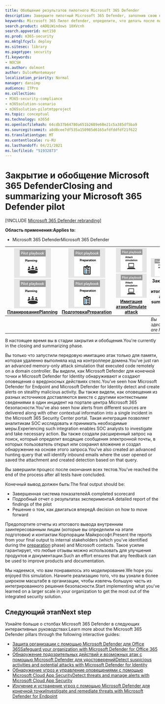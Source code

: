 ```yaml
---
title: Обобщение результатов пилотного Microsoft 365 Defender
description: Завершите пилотный Microsoft 365 Defender, заполнив свою карту показателей, проанализировав результаты отчета и решив, как двигаться вперед.
keywords: Microsoft 365 Пилот defender, определите, что делать после пилотного проекта Microsoft 365 Defender, что делать после оценки Microsoft 365 Defender в производстве, перехода от пилотного Microsoft 365 Defender к развертыванию, кибербезопасности, передовой постоянной угрозы, корпоративной безопасности, устройств, устройств, удостоверений, пользователей, данных, приложений, инцидентов, автоматического расследования и восстановления, продвинутой охоты
search.product: eADQiWindows 10XVcnh
search.appverid: met150
ms.prod: m365-security
ms.mktglfcycl: deploy
ms.sitesec: library
ms.pagetype: security
f1.keywords:
- NOCSH
ms.author: dolmont
author: DulceMontemayor
localization_priority: Normal
manager: dansimp
audience: ITPro
ms.collection:
- M365-security-compliance
- m365solution-scenario
- m365solution-pilotmtpproject
ms.topic: conceptual
ms.technology: m365d
ms.openlocfilehash: 64cdb37b64780a651b2689e68e21c5a385df5ba9
ms.sourcegitcommit: a8d8cee7df535a150985d6165afdfddfdf21f622
ms.translationtype: MT
ms.contentlocale: ru-RU
ms.lasthandoff: 04/21/2021
ms.locfileid: "51932873"
---
```

# <a name="closing-and-summarizing-your-microsoft-365-defender-pilot"></a><span data-ttu-id="5b507-104">Закрытие и обобщение Microsoft 365 Defender</span><span class="sxs-lookup"><span data-stu-id="5b507-104">Closing and summarizing your Microsoft 365 Defender pilot</span></span>  

[!INCLUDE [Microsoft 365 Defender rebranding](../includes/microsoft-defender.md)]


<span data-ttu-id="5b507-105">**Область применения:**</span><span class="sxs-lookup"><span data-stu-id="5b507-105">**Applies to:**</span></span>
- <span data-ttu-id="5b507-106">Microsoft 365 Defender</span><span class="sxs-lookup"><span data-stu-id="5b507-106">Microsoft 365 Defender</span></span>



|<span data-ttu-id="5b507-107">[![Планирование](../../media/phase-diagrams/1-planning.png)](m365d-pilot-plan.md)</span><span class="sxs-lookup"><span data-stu-id="5b507-107">[![Planning](../../media/phase-diagrams/1-planning.png)](m365d-pilot-plan.md)</span></span><br/>[<span data-ttu-id="5b507-108">Планирование</span><span class="sxs-lookup"><span data-stu-id="5b507-108">Planning</span></span>](m365d-pilot-plan.md) |<span data-ttu-id="5b507-109">[![Подготовка](../../media/phase-diagrams/2-prepare.png)](prepare-m365d-eval.md)</span><span class="sxs-lookup"><span data-stu-id="5b507-109">[![Prepare](../../media/phase-diagrams/2-prepare.png)](prepare-m365d-eval.md)</span></span><br/>[<span data-ttu-id="5b507-110">Подготовка</span><span class="sxs-lookup"><span data-stu-id="5b507-110">Preparation</span></span>](prepare-m365d-eval.md) | <span data-ttu-id="5b507-111">[![Имитация атаки](../../media/phase-diagrams/3-simluate.png)](m365d-pilot-simulate.md)</span><span class="sxs-lookup"><span data-stu-id="5b507-111">[![Simulate attack](../../media/phase-diagrams/3-simluate.png)](m365d-pilot-simulate.md)</span></span><br/>[<span data-ttu-id="5b507-112">Имитация атаки</span><span class="sxs-lookup"><span data-stu-id="5b507-112">Simulate attack</span></span>](m365d-pilot-simulate.md) | ![Закрытие и итоги](../../media/phase-diagrams/4-summary.png)<br/><span data-ttu-id="5b507-114">Закрытие и итоги</span><span class="sxs-lookup"><span data-stu-id="5b507-114">Close and summarize</span></span>|
|--|--|--|--|
|| | |<span data-ttu-id="5b507-115">*Вы здесь!*</span><span class="sxs-lookup"><span data-stu-id="5b507-115">*You are here!*</span></span>|


<span data-ttu-id="5b507-116">В настоящее время вы в стадии закрытия и обобщения.</span><span class="sxs-lookup"><span data-stu-id="5b507-116">You're currently in the closing and summarizing phase.</span></span>

<span data-ttu-id="5b507-117">Вы только что запустили передовую имитацию атак только для памяти, которая удаленно выполняла код на контроллере домена.</span><span class="sxs-lookup"><span data-stu-id="5b507-117">You’ve just ran an advanced memory-only attack simulation that executed code remotely on a domain controller.</span></span> <span data-ttu-id="5b507-118">Вы видели, как Microsoft Defender для конечной точки и Microsoft Defender for Identity обнаруживают и создают оповещения о вредоносных действиях стелс.</span><span class="sxs-lookup"><span data-stu-id="5b507-118">You’ve seen how Microsoft Defender for Endpoint and Microsoft Defender for Identity detect and create alerts on stealthy malicious activity.</span></span> <span data-ttu-id="5b507-119">Вы также видели, как оповещения из разных источников доставляются вместе с другими контекстными сведениями в один инцидент на портале центра Microsoft 365 безопасности.</span><span class="sxs-lookup"><span data-stu-id="5b507-119">You’ve also seen how alerts from different sources are delivered along with other contextual information into a single incident in the Microsoft 365 Security Center portal.</span></span> <span data-ttu-id="5b507-120">Такая интеграция позволяет аналитикам SOC исследовать и принимать необходимые меры.</span><span class="sxs-lookup"><span data-stu-id="5b507-120">Experiencing such integration enables SOC analysts to investigate and take necessary action.</span></span> <span data-ttu-id="5b507-121">Вы также создали расширенный запрос на поиск, который определит входящие сообщения электронной почты, в которых пользователь открыл или сохранил вложение и создал обнаружение на основе этого запроса.</span><span class="sxs-lookup"><span data-stu-id="5b507-121">You’ve also created an advanced hunting query that will identify inbound emails where the user opened or saved the attachment and created detection based on that query.</span></span>

<span data-ttu-id="5b507-122">Вы завершили процесс после окончания всех тестов.</span><span class="sxs-lookup"><span data-stu-id="5b507-122">You’ve reached the end of the process after all tests have concluded.</span></span>

<span data-ttu-id="5b507-123">Конечный вывод должен быть:</span><span class="sxs-lookup"><span data-stu-id="5b507-123">The final output should be:</span></span>

- <span data-ttu-id="5b507-124">Завершенная система показателей</span><span class="sxs-lookup"><span data-stu-id="5b507-124">A completed scorecard</span></span>
- <span data-ttu-id="5b507-125">Подробный отчет о результатах эксперимента</span><span class="sxs-lookup"><span data-stu-id="5b507-125">A detailed report of the findings of the pilot</span></span>
- <span data-ttu-id="5b507-126">Решение о том, как двигаться вперед</span><span class="sxs-lookup"><span data-stu-id="5b507-126">A decision on how to move forward</span></span>

<span data-ttu-id="5b507-127">Предопортите отчеты из итогового вывода внутренним заинтересованным [](./prepare-m365d-eval.md) лицам (которые вы определили на этапе подготовки) и контактам Корпорации Майкрософт.</span><span class="sxs-lookup"><span data-stu-id="5b507-127">Present the reports from your final output to internal stakeholders (which you’ve identified during the [preparation](./prepare-m365d-eval.md) phase) and Microsoft contacts.</span></span> <span data-ttu-id="5b507-128">Такое усилие гарантирует, что любые отзывы можно использовать для улучшения продуктов и документации.</span><span class="sxs-lookup"><span data-stu-id="5b507-128">Such an effort ensures that any feedback can be used to improve products and documentation.</span></span>

<span data-ttu-id="5b507-129">Мы надеемся, что вам понравилось это моделирование.</span><span class="sxs-lookup"><span data-stu-id="5b507-129">We hope you enjoyed this simulation.</span></span> <span data-ttu-id="5b507-130">Начните реализацию того, что вы узнали в более широком масштабе в организации, чтобы извлечь большую часть из интегрированного решения безопасности.</span><span class="sxs-lookup"><span data-stu-id="5b507-130">Start implementing what you've learned on a larger scale in your organization to get the most out of the integrated security solution.</span></span>

## <a name="next-step"></a><span data-ttu-id="5b507-131">Следующий этап</span><span class="sxs-lookup"><span data-stu-id="5b507-131">Next step</span></span>
<span data-ttu-id="5b507-132">Узнайте больше о столбах Microsoft 365 Defender в следующих интерактивных руководствах:</span><span class="sxs-lookup"><span data-stu-id="5b507-132">Learn more about the Microsoft 365 Defender pillars through the following interactive guides:</span></span>
- [<span data-ttu-id="5b507-133">Защита организации с помощью Microsoft Defender для Office 365</span><span class="sxs-lookup"><span data-stu-id="5b507-133">Safeguard your organization with Microsoft Defender for Office 365</span></span>](https://aka.ms/O365ATP-Interactive-Guide)
- [<span data-ttu-id="5b507-134">Обнаружение подозрительных действий и возможных атак с помощью Microsoft Defender для удостоверений</span><span class="sxs-lookup"><span data-stu-id="5b507-134">Detect suspicious activities and potential attacks with Microsoft Defender for Identity</span></span>](https://aka.ms/AATP-Interactive-Guide)
- [<span data-ttu-id="5b507-135">Обнаружение угроз и управление оповещениями с помощью Microsoft Cloud App Security</span><span class="sxs-lookup"><span data-stu-id="5b507-135">Detect threats and manage alerts with Microsoft Cloud App Security</span></span>](https://aka.ms/DetectThreatsAndAlertsMCAS-InteractiveGuide)
- [<span data-ttu-id="5b507-136">Изучение и устранение угроз с помощью Microsoft Defender для конечной точки</span><span class="sxs-lookup"><span data-stu-id="5b507-136">Investigate and remediate threats with Microsoft Defender for Endpoint</span></span>](https://aka.ms/MDATP-IR-Interactive-Guide)